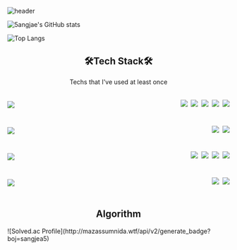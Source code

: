 ![header](https://capsule-render.vercel.app/api?type=slice&color=auto&height=300&section=header&text=SangjaeKim&fontSize=75)

![5angjae's GitHub stats](https://github-readme-stats.vercel.app/api?username=5angjae)

![Top Langs](https://github-readme-stats.vercel.app/api/top-langs/?username=5angjae&layout=compact)



<h2 align="center">
    🛠️Tech Stack🛠️
</h2>

<p align="center">
    Techs that I've used at least once
</p>

<div style="display:flex; justify-content: space-between; align-items: center;">
    <p align="center" style="line-height:2.2;">
    	<img src="https://img.shields.io/badge/Language-ffffff?style=for-the-badge&logo=python123&logoColor=white"/>
	</p>
	<p align="center" style="line-height:2.2;">
        <img src="https://img.shields.io/badge/Python-3766AB?style=for-the-badge&logo=Python&logoColor=white"/></a>&nbsp <img src="https://img.shields.io/badge/C Sharp-239120?style=for-the-badge&logo=C Sharp&logoColor=white"/></a>&nbsp <img src="https://img.shields.io/badge/Java-007396?style=for-the-badge&logo=Java&logoColor=white"/></a>&nbsp <img src="https://img.shields.io/badge/C-A8B9CC?style=for-the-badge&logo=C&logoColor=white"/></a>&nbsp <img src="https://img.shields.io/badge/C++-00599C?style=for-the-badge&logo=C++&logoColor=white"/>
	</p>
</div>

<div style="display:flex; justify-content: space-between; align-items: center;">
    <p align="center" style="line-height:2.2;">
    	<img src="https://img.shields.io/badge/Backend-ffffff?style=for-the-badge&logo=python123&logoColor=white"/>
	</p>
	<p align="center" style="line-height:2.2;">
        <img src="https://img.shields.io/badge/ASP.NET Core-512BD4?style=for-the-badge&logo=.NET&logoColor=white"/></a>&nbsp <img src="https://img.shields.io/badge/Django-092E20?style=for-the-badge&logo=Django&logoColor=white"/>
	</p>
</div>

<div style="display:flex; justify-content: space-between; align-items: center;">
    <p align="center" style="line-height:2.2;">
    	<img src="https://img.shields.io/badge/Frontend-ffffff?style=for-the-badge&logo=python123&logoColor=white"/>
	</p>
	<p align="center" style="line-height:2.2;">
        <img src="https://img.shields.io/badge/HTML5-E34F26?style=for-the-badge&logo=HTML5&logoColor=white"/></a>&nbsp <img src="https://img.shields.io/badge/CSS3-1572B6?style=for-the-badge&logo=CSS3&logoColor=white"/></a>&nbsp <img src="https://img.shields.io/badge/JavaScript-F7DF1E?style=for-the-badge&logo=JavaScript&logoColor=white"/></a>&nbsp <img src="https://img.shields.io/badge/Vue.js-4FC08D?style=for-the-badge&logo=Vue.js&logoColor=white"/>
	</p>
</div>

<div style="display:flex; justify-content: space-between; align-items: center;">
    <p align="center" style="line-height:2.2;">
    	<img src="https://img.shields.io/badge/DevOps-ffffff?style=for-the-badge&logo=python123&logoColor=white"/>
	</p>
	<p align="center" style="line-height:2.2;">
        <img src="https://img.shields.io/badge/AWS RDS-3383C8?style=for-the-badge&logo=AmazonAWS&logoColor=white"/></a>&nbsp <img src="https://img.shields.io/badge/AWS ELASTIC BEANSTALK-789E3F?style=for-the-badge&logo=AmazonAWS&logoColor=white"/>
	</p>
</div>







<h2 align="center">
    Algorithm
</h2>
![Solved.ac Profile](http://mazassumnida.wtf/api/v2/generate_badge?boj=sangjea5)
